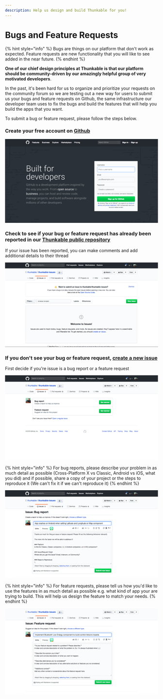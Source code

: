 ```yaml
---
description: Help us design and build Thunkable for you!
---
```


# Bugs and Feature Requests

{% hint style="info" %}
Bugs are things on our platform that don't work as expected. Feature requests are new functionality that you will like to see added in the near future. 
{% endhint %}

**One of our chief design principles at Thunkable is that our platform should be community-driven by our amazingly helpful group of very motivated developers**. 

In the past, it's been hard for us to organize and prioritize your requests on the community forum so we are testing out a new way for users to submit us your bugs and feature requests on Github, the same infrastructure our developer team uses to fix the bugs and build the features that will help you build the apps that you want.

To submit a bug or feature request, please follow the steps below.

### Create your free account on [Github](https://github.com/)

![](../.gitbook/assets/screen-shot-2018-06-15-at-3.53.07-pm.png)

### Check to see if your bug or feature request has already been reported in our [Thunkable public repository](https://github.com/thunkable/thunkable-issues/issues)

If your issue has been reported, you can make comments and add additional details to their thread

![](../.gitbook/assets/screen-shot-2018-06-15-at-3.56.17-pm.png)

### If you don't see your bug or feature request, [create a new issue](https://github.com/thunkable/thunkable-issues/issues/new/choose)

First decide if you're issue is a bug report or a feature request

![](../.gitbook/assets/screen-shot-2018-06-15-at-3.54.06-pm.png)

{% hint style="info" %}
For bug reports, please describe your problem in as much detail as possible \(Cross-Platform X vs Classic, Android vs iOS, what you did\) and if possible, share a copy of your project or the steps to reproduce it \(We can't fix it if we can't reproduce it\)
{% endhint %}

![](../.gitbook/assets/screen-shot-2018-06-15-at-4.04.19-pm.png)

  


{% hint style="info" %}
For feature requests, please tell us how you'd like to use the features in as much  detail as possible e.g. what kind of app your are trying to build. This will help us design the feature to match your needs.
{% endhint %}

![](../.gitbook/assets/screen-shot-2018-06-15-at-4.04.57-pm.png)

